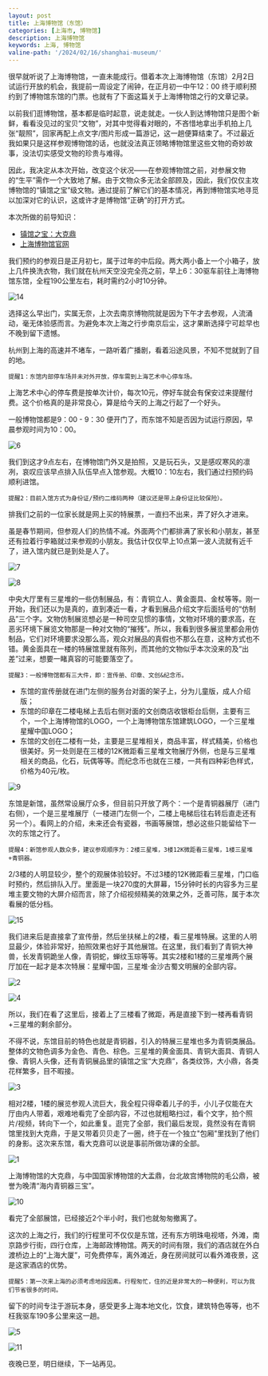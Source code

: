 ```yaml
---
layout: post
title: 上海博物馆（东馆）
categories: [上海市, 博物馆]
description: 上海博物馆
keywords: 上海, 博物馆
valine-path: '/2024/02/16/shanghai-museum/'
---
```


很早就听说了上海博物馆，一直未能成行。借着本次上海博物馆（东馆）2月2日试运行开放的机会，我提前一周设定了闹钟，在正月初一中午12：00 终于顺利预约到了博物馆东馆的门票。也就有了下面这篇关于上海博物馆之行的文章记录。

以前我们逛博物馆，基本都是临时起意，说走就走。一伙人到达博物馆只是图个新鲜，看看没见过的宝贝“文物”，对其中觉得看对眼的，不吝惜地拿出手机拍上几张“靓照”，回家再配上点文字/图片形成一篇游记，这一趟便算结束了。不过最近我如果只是这样参观博物馆的话，也就没法真正领略博物馆里这些文物的奇妙故事，没法切实感受文物的珍贵与难得。

因此，我决定从本次开始，改变这个状况——在参观博物馆之前，对参展文物的“生平”需作一个大致地了解。由于文物众多无法全部顾及，因此，我们仅仅主攻博物馆的“镇馆之宝”级文物。通过提前了解它们的基本情况，再到博物馆实地寻觅以加深对它的认识，这或许才是博物馆“正确”的打开方式。

本次所做的前导知识：

- [镇馆之宝：大克鼎](https://museum.qingtian16265.com/wiki/sh_dkd/)
- [上海博物馆官网](https://www.shanghaimuseum.net/mu/frontend/pg/index)

我们预约的参观日是正月初七，属于过年的中后段。两大两小备上一个小箱子，放上几件换洗衣物，我们就在杭州天空没完全亮之前，早上6：30驱车前往上海博物馆东馆，全程190公里左右，耗时需约2小时10分钟。

![14](http://img.qingtian16265.com/20240216014.jpeg)

选择这么早出门，实属无奈，上次去南京博物院就是因为下午才去参观，人流涌动，毫无体验感而言。为避免本次上海之行步南京后尘，这才果断选择宁可趁早也不晚到留下遗憾。

杭州到上海的高速并不堵车，一路听着广播剧，看着沿途风景，不知不觉就到了目的地。

```
提醒1：东馆内部停车场并未对外开放，停车需到上海艺术中心停车场。
```

上海艺术中心的停车费是按单次计价，每次10元，停好车就会有保安过来提醒付费。这个价格真的是非常良心，算是给今天的上海之行起了一个好头。

一般博物馆都是9：00 - 9：30 便开门了，而东馆不知是否因为试运行原因，早晨参观时间为10：00。

![6](http://img.qingtian16265.com/20240216006.jpeg)

我们到这才9点左右，在博物馆门外又是拍照，又是玩石头，又是感叹寒风的凛冽，哀叹应该早点排入队伍早点入馆参观。大概10：10左右，我们通过扫预约码顺利进馆。

```
提醒2：目前入馆方式为身份证/预约二维码两种（建议还是带上身份证比较保险）。
```

排我们之前的一位家长就是网上买的特展票，一直扫不出来，弄了好久才进来。

虽是春节期间，但参观人们的热情不减。外面两个门都排满了家长和小朋友，甚至还有拉着行李箱就过来参观的小朋友。我估计仅仅早上10点第一波人流就有近千了，进入馆内就已是到处是人了。

![7](http://img.qingtian16265.com/20240216007.jpeg)

![8](http://img.qingtian16265.com/20240216008.jpeg)

中央大厅里有三星堆的一些仿制展品，有：青铜立人、黄金面具、金杖等等。刚一开始，我们还以为是真的，直到凑近一看，才看到展品介绍文字后面括号的“仿制品”三个字。文物仿制展览想必是一种司空见惯的事情，文物对环境的要求高，在恶劣环境下展览文物那是一种对文物的“摧残”。所以，我看到很多展览里都会用仿制品，它们对环境要求没那么高，观众对展品的真假也不那么在意，这种方式也不错。黄金面具在一楼的特展馆里就有陈列，而其他的文物似乎本次没来的及“出差”过来，想要一睹真容的可能要落空了。

```
提醒3：一般博物馆都有三大件，即：宣传册、印章、文创&纪念币。
```

- 东馆的宣传册就在进门左侧的服务台对面的架子上，分为儿童版，成人介绍版；
- 东馆的印章在二楼电梯上去后右侧对面的文创商店收银柜台后侧，主要有三个，一个上海博物馆的LOGO，一个上海博物馆东馆建筑LOGO，一个三星堆星耀中国LOGO；
- 东馆的文创在二楼有一处，主要是三星堆相关，商品丰富，样式精美，价格也很美好。另一处则是在三楼的12K微距看三星堆文物展厅外侧，也是与三星堆相关的商品，化石，玩偶等等。而纪念币也就在三楼，一共有四种彩色样式，价格为40元/枚。

![9](http://img.qingtian16265.com/20240216009.jpeg)

东馆是新馆，虽然常设展厅众多，但目前只开放了两个：一个是青铜器展厅（进门右侧），一个是三星堆展厅（一楼进门左侧一个，二楼上电梯后往右转后直走还有另一个）。看网上的介绍，未来还会有瓷器，书画等展馆，想必这些只能留给下一次的东馆之行了。

```
提醒4：新馆参观人数众多，建议参观顺序为：2楼三星堆，3楼12K微距看三星堆，1楼三星堆+青铜器。
```

2/3楼的人明显较少，整个的观展体验较好。不过3楼的12K微距看三星堆，门口临时预约，然后排队入厅。里面是一块270度的大屏幕，15分钟时长的内容多为三星堆主要文物的大屏介绍而言，除了介绍视频精美的效果之外，乏善可陈，属于本次看展的低分档。

![15](http://img.qingtian16265.com/20240216015.jpeg)

我们进来后是直接拿了宣传册，然后坐扶梯上的2楼，看三星堆特展。这里的人明显最少，体验非常好，拍照效果也好于其他展馆。在这里，我们看到了青铜大神兽，长发青铜跪坐人像，青铜蛇，蝉纹玉琮等等。其实2楼和1楼的三星堆两个展厅加在一起才是本次特展：星耀中国，三星堆·金沙古蜀文明展的全部内容。

![2](http://img.qingtian16265.com/20240216002.jpeg)

![4](http://img.qingtian16265.com/20240216004.jpeg)

所以，我们在看了这里后，接着上了三楼看了微距，再是直接下到一楼再看青铜+三星堆的剩余部分。

不得不说，东馆目前的特色也就是青铜器，引入的特展三星堆也多为青铜类展品。整体的文物色调多为金色、青色、棕色。三星堆的黄金面具、青铜大面具、青铜人像、青铜人头像，还有青铜展品里的镇馆之宝“大克鼎”，各类纹饰，大小鼎，各类花样繁多，目不暇接。

![3](http://img.qingtian16265.com/20240216003.jpeg)

相对2楼，1楼的展览参观人流巨大，我全程只得牵着儿子的手，小儿子仅能在大厅由内人带着，艰难地看完了全部内容，不过也就粗略扫过，看个文字，拍个照片/视频，转向下一个，如此重复。逛完了全部，我们最后发现，竟然没有在青铜馆里找到大克鼎，于是又带着贝贝走了一圈，终于在一个独立"包厢"里找到了他们的身影。这次来东馆，看大克鼎可以说是事前所做功课的全部。

![1](http://img.qingtian16265.com/20240216001.jpeg)

上海博物馆的大克鼎，与中国国家博物馆的大盂鼎，台北故宫博物院的毛公鼎，被誉为晚清“海内青铜器三宝”。

![10](http://img.qingtian16265.com/20240216010.jpeg)

看完了全部展馆，已经接近2个半小时，我们也就匆匆撤离了。

这次的上海之行，我们的行程里可不仅仅是东馆，还有东方明珠电视塔，外滩，南京路步行街，四行仓库，上海邮政博物馆。两天的时间有限，我们的酒店就在外白渡桥边上的“上海大厦”，可免费停车，离外滩近，身在房间就可以看外滩夜景，这是这家酒店的优势。

```
提醒5：第一次来上海的必须考虑地段因素。行程匆忙，住的近是非常大的一种便利，可以为我们节省很多的时间。
```

留下的时间专注于游玩本身，感受更多上海本地文化，饮食，建筑特色等等，也不枉我驱车190多公里来这一趟。

![5](http://img.qingtian16265.com/20240216005.jpeg)

![11](http://img.qingtian16265.com/20240216011.jpeg)

夜晚已至，明日继续，下一站再见。


